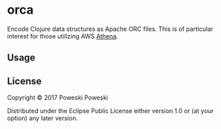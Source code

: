 # orca

Encode Clojure data structures as Apache ORC files.  This is of particular interest for those utilizing AWS [Athena](https://docs.aws.amazon.com/athena/latest/ug/orc.html).

## Usage

## License

Copyright © 2017 Poweski Poweski

Distributed under the Eclipse Public License either version 1.0 or (at
your option) any later version.
